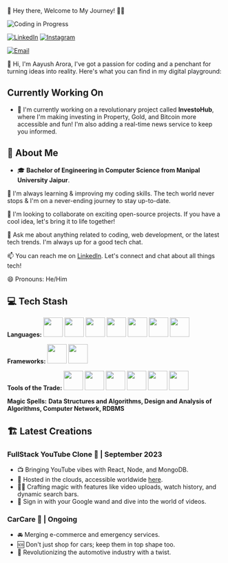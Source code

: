 

🚀 Hey there, Welcome to My Journey! 👨‍💻


![Coding in Progress](https://img.shields.io/badge/Coding-in%20Progress-blueviolet)

[![LinkedIn](https://img.shields.io/badge/LinkedIn-Connect-%230077B5)](https://www.linkedin.com/in/your-linkedin-profile)
[![Instagram](https://img.shields.io/badge/Instagram-Follow%20Me-%23E4405F)](https://www.instagram.com/arora__aayush)

[![Email](https://img.shields.io/badge/Email-Contact%20Me-%230078D4)](mailto:aayusharora2510@gmail.com)


👋 Hi, I'm Aayush Arora, I've got a passion for coding and a penchant for turning ideas into reality. Here's what you can find in my digital playground:
## Currently Working On

- 🔭 I'm currently working on a revolutionary project called **InvestoHub**, where I'm making investing in Property, Gold, and Bitcoin more accessible and fun! I'm also adding a real-time news service to keep you informed.

## 🌟 About Me
- 🎓 **Bachelor of Engineering in Computer Science from Manipal University Jaipur**.

🌱 I'm always learning & improving my coding skills. The tech world never stops & I'm on a never-ending journey to stay up-to-date.

👯 I'm looking to collaborate on exciting open-source projects. If you have a cool idea, let's bring it to life together!

💬 Ask me about anything related to coding, web development, or the latest tech trends. I'm always up for a good tech chat.

📫 You can reach me on [LinkedIn](https://www.linkedin.com/in/aayusharora14/). Let's connect and chat about all things tech!

😄 Pronouns: He/Him

## 💻 Tech Stash
**Languages:**
<img src="https://img.icons8.com/color/48/000000/c-programming.png" width="45" height="45"/> 
<img src="https://img.icons8.com/color/48/000000/python.png" width="45" height="45"/> 
<img src="https://img.icons8.com/color/48/000000/java-coffee-cup-logo.png" width="45" height="45"/>
<img src="https://img.icons8.com/color/48/000000/html-5.png" width="45" height="45"/> 
<img src="https://img.icons8.com/color/48/000000/javascript.png" width="45" height="45"/>
<img src="https://img.icons8.com/color/48/000000/sql.png" width="45" height="45"/>
<img src="https://img.icons8.com/color/48/000000/php.png" width="45" height="45"/>

**Frameworks:**
<img src="https://img.icons8.com/color/48/000000/react-native.png" width="45" height="45"/>
<img src="https://img.icons8.com/color/48/000000/css3.png" width="45" height="45"/>

**Tools of the Trade:**
<img src="https://img.icons8.com/color/48/000000/visual-studio-code-2019.png" width="45" height="45"/>
<img src="https://img.icons8.com/color/48/000000/pycharm.png" width="45" height="45"/> 
<img src="https://img.icons8.com/color/48/000000/eclipse.png" width="45" height="45"/>
<img src="https://img.icons8.com/color/48/000000/android-studio.png" width="45" height="45"/>
<img src="https://img.icons8.com/color/48/000000/microsoft.png" width="45" height="45"/>
<img src="https://img.icons8.com/fluency/48/000000/github.png" width="45" height="45"/>


**Magic Spells:**
 **Data Structures and Algorithms,
 Design and Analysis of Algorithms,
 Computer Network,
 RDBMS**


## 🏗️ Latest Creations

 ### FullStack YouTube Clone 🎥 | September 2023
- 📺 Bringing YouTube vibes with React, Node, and MongoDB.
- 📡 Hosted in the clouds, accessible worldwide [here](https://youtubeclonebyaayusharora.netlify.app).
- 🧙‍♂️ Crafting magic with features like video uploads, watch history, and dynamic search bars.
- 🤖 Sign in with your Google wand and dive into the world of videos.

### CarCare 🚗 | Ongoing
- 🚘 Merging e-commerce and emergency services.
- 🆘 Don't just shop for cars; keep them in top shape too.
- 🔧 Revolutionizing the automotive industry with a twist.

